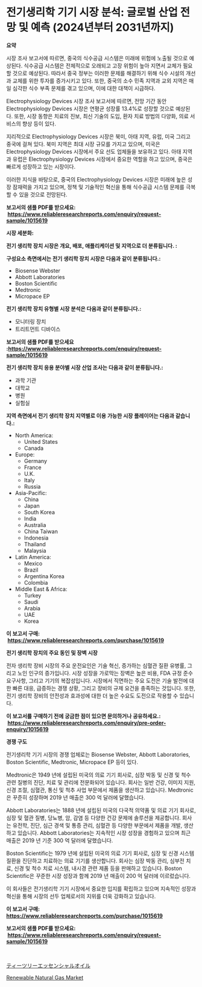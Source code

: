 <p><h1>전기생리학 기기 시장 분석: 글로벌 산업 전망 및 예측 (2024년부터 2031년까지)</h1></p><p><strong>요약</strong></p>
<p><p>시장 조사 보고서에 따르면, 중국의 식수공급 시스템은 미래에 위험에 노출될 것으로 예상된다. 식수공급 시스템은 전체적으로 오래되고 고장 위험이 높아 지면서 교체가 필요할 것으로 예상된다. 따라서 중국 정부는 이러한 문제를 해결하기 위해 식수 시설의 개선과 교체를 위한 투자를 증가시키고 있다. 또한, 중국의 소수 민족 지역과 교외 지역은 매일 심각한 식수 부족 문제를 겪고 있으며, 이에 대한 대책이 시급하다.</p><p>Electrophysiology Devices 시장 조사 보고서에 따르면, 전망 기간 동안 Electrophysiology Devices 시장은 연평균 성장률 13.4%로 성장할 것으로 예상된다. 또한, 시장 동향은 치료의 진보, 최신 기술의 도입, 환자 치료 방법의 다양화, 의료 서비스의 향상 등이 있다.</p><p>지리적으로 Electrophysiology Devices 시장은 북미, 아태 지역, 유럽, 미국 그리고 중국에 걸쳐 있다. 북미 지역은 최대 시장 규모를 가지고 있으며, 미국은 Electrophysiology Devices 시장에서 주요 선도 업체들을 보유하고 있다. 아태 지역과 유럽은 Electrophysiology Devices 시장에서 중요한 역할을 하고 있으며, 중국은 빠르게 성장하고 있는 시장이다.</p><p>이러한 지식을 바탕으로, 중국의 Electrophysiology Devices 시장은 미래에 높은 성장 잠재력을 가지고 있으며, 정책 및 기술적인 혁신을 통해 식수공급 시스템 문제를 극복할 수 있을 것으로 전망된다.</p></p>
<p><strong>보고서의 샘플 PDF를 받으세요: &nbsp;<a href="https://www.reliableresearchreports.com/enquiry/request-sample/1015619">https://www.reliableresearchreports.com/enquiry/request-sample/1015619</a></strong></p>
<p><strong>시장 세분화:</strong></p>
<p><strong> 전기 생리학 장치 시장은 개요, 배포, 애플리케이션 및 지역으로 더 분류됩니다. :</strong></p>
<p><strong>구성요소 측면에서는 전기 생리학 장치 시장은 다음과 같이 분류됩니다.:</strong></p>
<p><ul><li>Biosense Webster</li><li>Abbott Laboratories</li><li>Boston Scientific</li><li>Medtronic</li><li>Micropace EP</li></ul></p>
<p><strong> 전기 생리학 장치 유형별 시장 분석은 다음과 같이 분류됩니다.:</strong></p>
<p><ul><li>모니터링 장치</li><li>트리트먼트 디바이스</li></ul></p>
<p><strong>보고서의 샘플 PDF를 받으세요 :<a href="https://www.reliableresearchreports.com/enquiry/request-sample/1015619">https://www.reliableresearchreports.com/enquiry/request-sample/1015619</a></strong></p>
<p><strong> 전기 생리학 장치 응용 분야별 시장 산업 조사는 다음과 같이 분류됩니다.:</strong></p>
<p><ul><li>과학 기관</li><li>대학교</li><li>병원</li><li>실험실</li></ul></p>
<p><strong>지역 측면에서 전기 생리학 장치 지역별로 이용 가능한 시장 플레이어는 다음과 같습니다.:</strong></p>
<p><ul>
    <li>
        North America:
        <ul>
            <li>United States</li>
            <li>Canada</li>
        </ul>
    </li>
    <li>
        Europe:
        <ul>
            <li>Germany</li>
            <li>France</li>
            <li>U.K.</li>
            <li>Italy</li>
            <li>Russia</li>
        </ul>
    </li>
    <li>
        Asia-Pacific:
        <ul>
            <li>China</li>
            <li>Japan</li>
            <li>South Korea</li>
            <li>India</li>
            <li>Australia</li>
            <li>China Taiwan</li>
            <li>Indonesia</li>
            <li>Thailand</li>
            <li>Malaysia</li>
        </ul>
    </li>
    <li>
        Latin America:
        <ul>
            <li>Mexico</li>
            <li>Brazil</li>
            <li>Argentina Korea</li>
            <li>Colombia</li>
        </ul>
    </li>
    <li>
        Middle East & Africa:
        <ul>
            <li>Turkey</li>
            <li>Saudi</li>
            <li>Arabia</li>
            <li>UAE</li>
            <li>Korea</li>
        </ul>
    </li>
    </ul></p>
<p><strong>이 보고서 구매: &nbsp;<a href="https://www.reliableresearchreports.com/purchase/1015619">https://www.reliableresearchreports.com/purchase/1015619</a></strong></p>
<p><strong>전기 생리학 장치의 주요 동인 및 장벽 시장</strong></p>
<p><p>전자 생리학 장비 시장의 주요 운전요인은 기술 혁신, 증가하는 심혈관 질환 유병률, 그리고 노인 인구의 증가입니다. 시장 성장을 가로막는 장벽은 높은 비용, FDA 규정 준수 요구사항, 그리고 기기의 복잡성입니다. 시장에서 직면하는 주요 도전은 기술 발전에 대한 빠른 대응, 급증하는 경쟁 상황, 그리고 장비의 규제 요건을 충족하는 것입니다. 또한, 전기 생리학 장비의 안전성과 효과성에 대한 더 높은 수요도 도전으로 작용할 수 있습니다.</p></p>
<p><strong>이 보고서를 구매하기 전에 궁금한 점이 있으면 문의하거나 공유하세요.: &nbsp;<a href="https://www.reliableresearchreports.com/enquiry/pre-order-enquiry/1015619">https://www.reliableresearchreports.com/enquiry/pre-order-enquiry/1015619</a></strong></p>
<p><strong>경쟁 구도</strong></p>
<p><p>전기생리학 기기 시장의 경쟁 업체로는 Biosense Webster, Abbott Laboratories, Boston Scientific, Medtronic, Micropace EP 등이 있다. </p><p>Medtronic은 1949 년에 설립된 미국의 의료 기기 회사로, 심장 박동 및 신경 및 척수 관련 질병의 진단, 치료 및 관리에 전문화되어 있습니다. 회사는 일반 건강, 이미지 지원, 신경 조절, 심혈관, 통신 및 척추 사업 부문에서 제품을 생산하고 있습니다. Medtronic은 꾸준히 성장하며 2019 년 매출은 300 억 달러에 달했습니다.</p><p>Abbott Laboratories는 1888 년에 설립된 미국의 다국적 의약품 및 의료 기기 회사로, 심장 및 혈관 질병, 당뇨병, 암, 감염 등 다양한 건강 문제에 솔루션을 제공합니다. 회사는 유전학, 진단, 심근 경색 및 통증 관리, 심혈관 등 다양한 부문에서 제품을 개발, 생산하고 있습니다. Abbott Laboratories는 지속적인 시장 성장을 경험하고 있으며 최근 매출은 2019 년 기준 300 억 달러에 달했습니다.</p><p>Boston Scientific는 1979 년에 설립된 미국의 의료 기기 회사로, 심장 및 신경 시스템 질환을 진단하고 치료하는 의료 기기를 생산합니다. 회사는 심장 박동 관리, 심부전 치료, 신경 및 척수 치료 시스템, 내시경 관련 제품 등을 판매하고 있습니다. Boston Scientific은 꾸준한 시장 성장과 함께 2019 년 매출이 200 억 달러에 이르렀습니다. </p><p>이 회사들은 전기생리학 기기 시장에서 중요한 입지를 확립하고 있으며 지속적인 성장과 혁신을 통해 시장의 선두 업체로서의 지위를 더욱 강화하고 있습니다.</p></p>
<p><strong>이 보고서 구매: &nbsp; <a href="https://www.reliableresearchreports.com/purchase/1015619">https://www.reliableresearchreports.com/purchase/1015619</a></strong></p>
<p><strong>보고서의 샘플 PDF를 받으세요: &nbsp;<a href="https://www.reliableresearchreports.com/enquiry/request-sample/1015619">https://www.reliableresearchreports.com/enquiry/request-sample/1015619</a></strong><strong></strong></p>
<p>&nbsp;</p>
<p><p><a href="https://medium.com/@stevencornish04/%E3%83%86%E3%82%A3%E3%83%BC%E3%83%84%E3%83%AA%E3%83%BC%E3%82%A8%E3%83%83%E3%82%BB%E3%83%B3%E3%82%B7%E3%83%A3%E3%83%AB%E3%82%AA%E3%82%A4%E3%83%AB%E3%81%AE%E5%B8%82%E5%A0%B4%E8%A6%8F%E6%A8%A1%E3%81%A8%E5%B8%82%E5%A0%B4%E5%8B%95%E5%90%91-%E5%AE%8C%E5%85%A8%E3%81%AA%E6%A5%AD%E7%95%8C%E6%A6%82%E8%A6%81-2024%E5%B9%B4%E3%81%8B%E3%82%892031%E5%B9%B4%E3%81%BE%E3%81%A7-7bd1d5a640e4">ティーツリーエッセンシャルオイル</a></p><p><a href="https://github.com/CliffMedina6/Market-Research-Report-List-4/blob/main/renewable-natural-gas-market.md">Renewable Natural Gas Market</a></p></p>